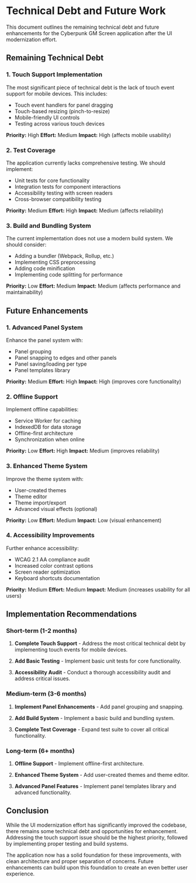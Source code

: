 # Technical Debt and Future Work

This document outlines the remaining technical debt and future enhancements for the Cyberpunk GM Screen application after the UI modernization effort.

## Remaining Technical Debt

### 1. Touch Support Implementation

The most significant piece of technical debt is the lack of touch event support for mobile devices. This includes:

- Touch event handlers for panel dragging
- Touch-based resizing (pinch-to-resize)
- Mobile-friendly UI controls
- Testing across various touch devices

**Priority:** High
**Effort:** Medium
**Impact:** High (affects mobile usability)

### 2. Test Coverage

The application currently lacks comprehensive testing. We should implement:

- Unit tests for core functionality
- Integration tests for component interactions
- Accessibility testing with screen readers
- Cross-browser compatibility testing

**Priority:** Medium
**Effort:** High
**Impact:** Medium (affects reliability)

### 3. Build and Bundling System

The current implementation does not use a modern build system. We should consider:

- Adding a bundler (Webpack, Rollup, etc.)
- Implementing CSS preprocessing
- Adding code minification
- Implementing code splitting for performance

**Priority:** Low
**Effort:** Medium
**Impact:** Medium (affects performance and maintainability)

## Future Enhancements

### 1. Advanced Panel System

Enhance the panel system with:

- Panel grouping
- Panel snapping to edges and other panels
- Panel saving/loading per type
- Panel templates library

**Priority:** Medium
**Effort:** High
**Impact:** High (improves core functionality)

### 2. Offline Support

Implement offline capabilities:

- Service Worker for caching
- IndexedDB for data storage
- Offline-first architecture
- Synchronization when online

**Priority:** Low
**Effort:** High
**Impact:** Medium (improves reliability)

### 3. Enhanced Theme System

Improve the theme system with:

- User-created themes
- Theme editor
- Theme import/export
- Advanced visual effects (optional)

**Priority:** Low
**Effort:** Medium
**Impact:** Low (visual enhancement)

### 4. Accessibility Improvements

Further enhance accessibility:

- WCAG 2.1 AA compliance audit
- Increased color contrast options
- Screen reader optimization
- Keyboard shortcuts documentation

**Priority:** Medium
**Effort:** Medium
**Impact:** Medium (increases usability for all users)

## Implementation Recommendations

### Short-term (1-2 months)

1. **Complete Touch Support** - Address the most critical technical debt by implementing touch events for mobile devices.

2. **Add Basic Testing** - Implement basic unit tests for core functionality.

3. **Accessibility Audit** - Conduct a thorough accessibility audit and address critical issues.

### Medium-term (3-6 months)

1. **Implement Panel Enhancements** - Add panel grouping and snapping.

2. **Add Build System** - Implement a basic build and bundling system.

3. **Complete Test Coverage** - Expand test suite to cover all critical functionality.

### Long-term (6+ months)

1. **Offline Support** - Implement offline-first architecture.

2. **Enhanced Theme System** - Add user-created themes and theme editor.

3. **Advanced Panel Features** - Implement panel templates library and advanced functionality.

## Conclusion

While the UI modernization effort has significantly improved the codebase, there remains some technical debt and opportunities for enhancement. Addressing the touch support issue should be the highest priority, followed by implementing proper testing and build systems.

The application now has a solid foundation for these improvements, with clean architecture and proper separation of concerns. Future enhancements can build upon this foundation to create an even better user experience.